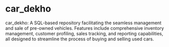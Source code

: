 # car_dekho
 car_dekho: A SQL-based repository facilitating the seamless management and sale of pre-owned vehicles. Features include comprehensive inventory management, customer profiling, sales tracking, and reporting capabilities, all designed to streamline the process of buying and selling used cars. 
